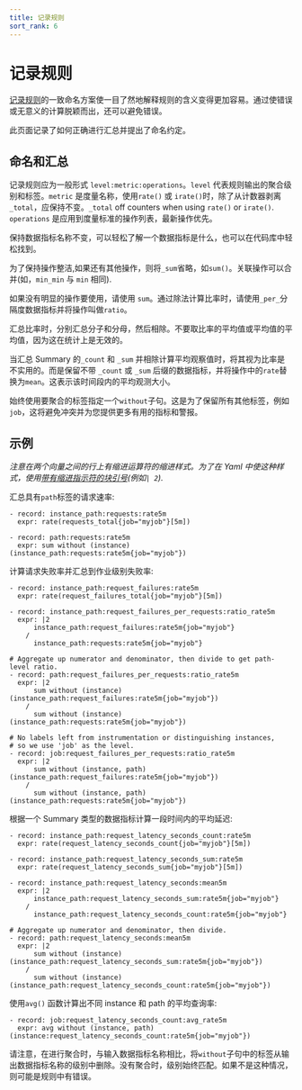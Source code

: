 ```yaml
---
title: 记录规则
sort_rank: 6
---
```


# 记录规则

[记录规则](/prometheus/configuration/recording_rules)的一致命名方案使一目了然地解释规则的含义变得更加容易。通过使错误或无意义的计算脱颖而出，还可以避免错误。

此页面记录了如何正确进行汇总并提出了命名约定。

## 命名和汇总 <a id="naming-and-aggregation"></a>

记录规则应为一般形式 `level:metric:operations`。`level` 代表规则输出的聚合级别和标签。`metric` 是度量名称，使用`rate()` 或 `irate()`时，除了从计数器剥离 `_total`，应保持不变。`_total` off counters when using `rate()` or `irate()`. `operations` 是应用到度量标准的操作列表，最新操作优先。

保持数据指标名称不变，可以轻松了解一个数据指标是什么，也可以在代码库中轻松找到。

为了保持操作整洁,如果还有其他操作，则将`_sum`省略，如`sum()`。关联操作可以合并\(如，`min_min` 与 `min` 相同\).

如果没有明显的操作要使用，请使用 `sum`。通过除法计算比率时，请使用`_per_`分隔度数据指标并将操作叫做`ratio`。

汇总比率时，分别汇总分子和分母，然后相除。不要取比率的平均值或平均值的平均值，因为这在统计上是无效的。

当汇总 Summary 的`_count` 和 `_sum` 并相除计算平均观察值时，将其视为比率是不实用的。而是保留不带 `_count` 或 `_sum` 后缀的数据指标，并将操作中的`rate`替换为`mean`。这表示该时间段内的平均观测大小。

始终使用要聚合的标签指定一个`without`子句。这是为了保留所有其他标签，例如`job`，这将避免冲突并为您提供更多有用的指标和警报。

## 示例 <a id="examples"></a>

_注意在两个向量之间的行上有缩进运算符的缩进样式。为了在 Yaml 中使这种样式，使用_[_带有缩进指示符的块引号_](https://yaml.org/spec/1.2/spec.html#style/block/scalar)_\(例如`| 2`\)._

汇总具有`path`标签的请求速率:

```text
- record: instance_path:requests:rate5m
  expr: rate(requests_total{job="myjob"}[5m])

- record: path:requests:rate5m
  expr: sum without (instance)(instance_path:requests:rate5m{job="myjob"})
```

计算请求失败率并汇总到作业级别失败率:

```text
- record: instance_path:request_failures:rate5m
  expr: rate(request_failures_total{job="myjob"}[5m])

- record: instance_path:request_failures_per_requests:ratio_rate5m
  expr: |2
      instance_path:request_failures:rate5m{job="myjob"}
    /
      instance_path:requests:rate5m{job="myjob"}

# Aggregate up numerator and denominator, then divide to get path-level ratio.
- record: path:request_failures_per_requests:ratio_rate5m
  expr: |2
      sum without (instance)(instance_path:request_failures:rate5m{job="myjob"})
    /
      sum without (instance)(instance_path:requests:rate5m{job="myjob"})

# No labels left from instrumentation or distinguishing instances,
# so we use 'job' as the level.
- record: job:request_failures_per_requests:ratio_rate5m
  expr: |2
      sum without (instance, path)(instance_path:request_failures:rate5m{job="myjob"})
    /
      sum without (instance, path)(instance_path:requests:rate5m{job="myjob"})
```

根据一个 Summary 类型的数据指标计算一段时间内的平均延迟:

```text
- record: instance_path:request_latency_seconds_count:rate5m
  expr: rate(request_latency_seconds_count{job="myjob"}[5m])

- record: instance_path:request_latency_seconds_sum:rate5m
  expr: rate(request_latency_seconds_sum{job="myjob"}[5m])

- record: instance_path:request_latency_seconds:mean5m
  expr: |2
      instance_path:request_latency_seconds_sum:rate5m{job="myjob"}
    /
      instance_path:request_latency_seconds_count:rate5m{job="myjob"}

# Aggregate up numerator and denominator, then divide.
- record: path:request_latency_seconds:mean5m
  expr: |2
      sum without (instance)(instance_path:request_latency_seconds_sum:rate5m{job="myjob"})
    /
      sum without (instance)(instance_path:request_latency_seconds_count:rate5m{job="myjob"})
```

使用`avg()` 函数计算出不同 instance 和 path 的平均查询率:

```text
- record: job:request_latency_seconds_count:avg_rate5m
  expr: avg without (instance, path)(instance:request_latency_seconds_count:rate5m{job="myjob"})
```

请注意，在进行聚合时，与输入数据指标名称相比，将`without`子句中的标签从输出数据指标名称的级别中删除。没有聚合时，级别始终匹配。如果不是这种情况，则可能是规则中有错误。


